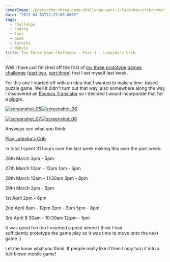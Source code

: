 ```yaml
---
coverImage: /posts/the-three-game-challenge-part-1-lateshas-crib/cover.jpg
date: "2013-04-03T12:27:08.000Z"
tags:
  - challenge
  - coding
  - fast
  - Game
  - latesha
  - Mobile
title: The Three Game Challenge - Part 1 - Latesha's Crib
---
```


Well I have just finished off the first of [my three prototype games challenge](https://mikecann.co.uk/personal-project/the-three-game-challenge/) ([part two](https://mikecann.co.uk/personal-project/the-three-game-challenge-part-2-a-cunning-plan/), [part three](https://mikecann.co.uk/personal-project/the-three-game-challenge-part-3-the-family-jewels/)) that I set myself last week.

<!-- more -->

For this one I started off with an idea that I wanted to make a time-based puzzle game. Well it didn't turn out that way, also somewhere along the way I discovered an [Ebonics Translator](https://joel.net/EBONICS/Translator) so I decided I would incorporate that for a giggle.

[![screenshot_05](/wp-content/uploads/2013/04/screenshot_05-300x226.png)](/wp-content/uploads/2013/04/screenshot_05.png)[![screenshot_06](/wp-content/uploads/2013/04/screenshot_06-300x225.png)](/wp-content/uploads/2013/04/screenshot_06.png)

[![screenshot_07](/wp-content/uploads/2013/04/screenshot_07-300x226.png)](/wp-content/uploads/2013/04/screenshot_07.png)[![screenshot_08](/wp-content/uploads/2013/04/screenshot_08-300x226.png)](/wp-content/uploads/2013/04/screenshot_08.png)

Anyways see what you think:

[Play Latesha's Crib](https://mikecann.co.uk/projects/latesha)

In total I spent 31 hours over the last week making this over the past week:

26th March
3pm - 5pm

27th March
10am - 12pm
1pm - 5pm

28th March
10am - 11:30am
3pm - 8pm

29th March
2pm - 5pm

1st April
2pm - 6pm

2nd April
8am - 12pm
2pm - 3pm
5pm - 8pm

3rd April
9:30am - 10:30am
12:pm - 1pm

It was good fun tho I reached a point where I think I had sufficiently prototype the game play so it was time to move onto the next game :)

Let me know what you think. If people really like it then I may turn it into a full-blown mobile game!
